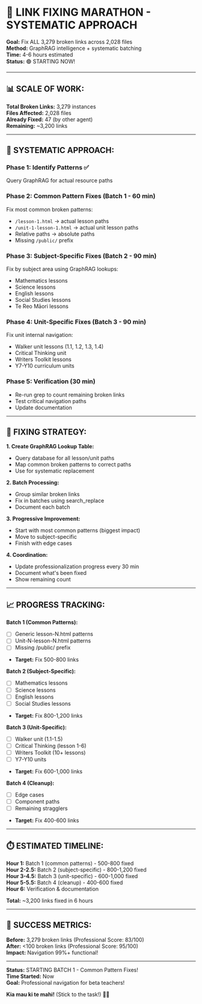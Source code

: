 # 🔗 LINK FIXING MARATHON - SYSTEMATIC APPROACH

**Goal:** Fix ALL 3,279 broken links across 2,028 files  
**Method:** GraphRAG intelligence + systematic batching  
**Time:** 4-6 hours estimated  
**Status:** 🟢 STARTING NOW!

---

## 📊 **SCALE OF WORK:**

**Total Broken Links:** 3,279 instances  
**Files Affected:** 2,028 files  
**Already Fixed:** 47 (by other agent)  
**Remaining:** ~3,200 links

---

## 🎯 **SYSTEMATIC APPROACH:**

### **Phase 1: Identify Patterns** ✅
Query GraphRAG for actual resource paths

### **Phase 2: Common Pattern Fixes** (Batch 1 - 60 min)
Fix most common broken patterns:
- `/lesson-1.html` → actual lesson paths
- `/unit-1-lesson-1.html` → actual unit lesson paths
- Relative paths → absolute paths
- Missing `/public/` prefix

### **Phase 3: Subject-Specific Fixes** (Batch 2 - 90 min)
Fix by subject area using GraphRAG lookups:
- Mathematics lessons
- Science lessons
- English lessons
- Social Studies lessons
- Te Reo Māori lessons

### **Phase 4: Unit-Specific Fixes** (Batch 3 - 90 min)
Fix unit internal navigation:
- Walker unit lessons (1.1, 1.2, 1.3, 1.4)
- Critical Thinking unit
- Writers Toolkit lessons
- Y7-Y10 curriculum units

### **Phase 5: Verification** (30 min)
- Re-run grep to count remaining broken links
- Test critical navigation paths
- Update documentation

---

## 🔧 **FIXING STRATEGY:**

**1. Create GraphRAG Lookup Table:**
- Query database for all lesson/unit paths
- Map common broken patterns to correct paths
- Use for systematic replacement

**2. Batch Processing:**
- Group similar broken links
- Fix in batches using search_replace
- Document each batch

**3. Progressive Improvement:**
- Start with most common patterns (biggest impact)
- Move to subject-specific
- Finish with edge cases

**4. Coordination:**
- Update professionalization progress every 30 min
- Document what's been fixed
- Show remaining count

---

## 📈 **PROGRESS TRACKING:**

**Batch 1 (Common Patterns):**
- [ ] Generic lesson-N.html patterns
- [ ] Unit-N-lesson-N.html patterns
- [ ] Missing /public/ prefix
- **Target:** Fix 500-800 links

**Batch 2 (Subject-Specific):**
- [ ] Mathematics lessons
- [ ] Science lessons
- [ ] English lessons
- [ ] Social Studies lessons
- **Target:** Fix 800-1,200 links

**Batch 3 (Unit-Specific):**
- [ ] Walker unit (1.1-1.5)
- [ ] Critical Thinking (lesson 1-6)
- [ ] Writers Toolkit (10+ lessons)
- [ ] Y7-Y10 units
- **Target:** Fix 600-1,000 links

**Batch 4 (Cleanup):**
- [ ] Edge cases
- [ ] Component paths
- [ ] Remaining stragglers
- **Target:** Fix 400-600 links

---

## ⏱️ **ESTIMATED TIMELINE:**

**Hour 1:** Batch 1 (common patterns) - 500-800 fixed  
**Hour 2-2.5:** Batch 2 (subject-specific) - 800-1,200 fixed  
**Hour 3-4.5:** Batch 3 (unit-specific) - 600-1,000 fixed  
**Hour 5-5.5:** Batch 4 (cleanup) - 400-600 fixed  
**Hour 6:** Verification & documentation

**Total:** ~3,200 links fixed in 6 hours

---

## 🎯 **SUCCESS METRICS:**

**Before:** 3,279 broken links (Professional Score: 83/100)  
**After:** <100 broken links (Professional Score: 95/100)  
**Impact:** Navigation 99%+ functional!

---

**Status:** STARTING BATCH 1 - Common Pattern Fixes!  
**Time Started:** Now  
**Goal:** Professional navigation for beta teachers!

**Kia mau ki te mahi!** (Stick to the task!) 💪🌿

